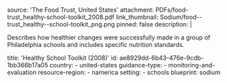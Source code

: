 source: 'The Food Trust, United States'
attachment: PDFs/food-trust_healthy-school-toolkit_2008.pdf
link_thumbnail: Sodium/food--trust_healthy--school-toolkit_png.png
pinned: false
description: |
  <p>Describes how healthier changes were successfully made in a group of Philadelphia schools and includes specific nutrition standards.
  </p>
title: 'Healthy School Toolkit (2008)'
id: ae8929dd-6b43-476e-9cdb-1bb366b17a05
country:
  - united-states
guidance-type:
  - monitoring-and-evaluation
resource-region:
  - namerica
setting:
  - schools
blueprint: sodium
